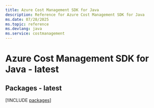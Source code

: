 ```yaml
---
title: Azure Cost Management SDK for Java
description: Reference for Azure Cost Management SDK for Java
ms.date: 07/28/2025
ms.topic: reference
ms.devlang: java
ms.service: costmanagement
---
```

# Azure Cost Management SDK for Java - latest
## Packages - latest
[!INCLUDE [packages](cost-management-index.md)]